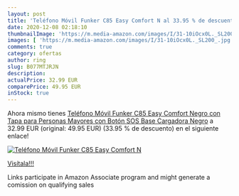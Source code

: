 ```yaml
---
layout: post
title: 'Teléfono Móvil Funker C85 Easy Comfort N al 33.95 % de descuento'
date: 2020-12-08 02:18:10
thumbnailImage: 'https://m.media-amazon.com/images/I/31-10iOcx0L._SL200_.jpg'
images: [ 'https://m.media-amazon.com/images/I/31-10iOcx0L._SL200_.jpg' ]
comments: true
category: ofertas
author: ring
slug: B077MTJRJN
description:
actualPrice: 32.99 EUR
comparePrice: 49.95 EUR
inStock: true
---
```


Ahora mismo tienes [Teléfono Móvil Funker C85 Easy Comfort Negro con Tapa para Personas Mayores con Botón SOS Base Cargadora Negro](https://www.amazon.es/dp/B077MTJRJN/?tag=tolees-21) a 32.99 EUR (original: 49.95 EUR) (33.95 %  de descuento) en el siguiente enlace!

[![Teléfono Móvil Funker C85 Easy Comfort N](https://m.media-amazon.com/images/I/31-10iOcx0L._SL200_.jpg)](https://www.amazon.es/dp/B077MTJRJN/?tag=tolees-21)

[Visítala!!!](https://www.amazon.es/dp/B077MTJRJN/?tag=tolees-21)

Links participate in Amazon Associate program and might generate a comission on qualifying sales
